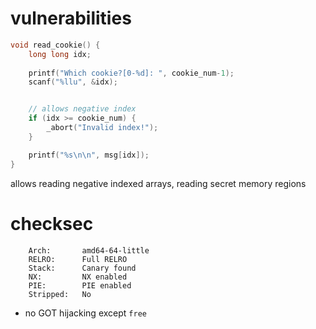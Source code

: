 # vulnerabilities 

```c
void read_cookie() {
    long long idx;
    
    printf("Which cookie?[0-%d]: ", cookie_num-1);
    scanf("%llu", &idx);


    // allows negative index 
    if (idx >= cookie_num) {
        _abort("Invalid index!");
    }

    printf("%s\n\n", msg[idx]);
}
```
allows reading negative indexed arrays, reading secret memory regions
# checksec 
```
    Arch:       amd64-64-little
    RELRO:      Full RELRO
    Stack:      Canary found
    NX:         NX enabled
    PIE:        PIE enabled
    Stripped:   No
```
- no GOT hijacking except `free`
